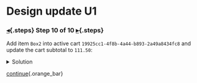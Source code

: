 <div class="top">

# Design update U1
### [◂](command:katapod.loadPage?step9){.steps} Step 10 of 10 [▸](command:katapod.loadPage?finish){.steps}
</div>

Add item `Box2` into active cart `19925cc1-4f8b-4a44-b893-2a49a8434fc8` and update the cart subtotal to `111.50`:

<details>
  <summary>Solution</summary>

```
BEGIN BATCH
  INSERT INTO items_by_cart (
    cart_id,
    timestamp,
    item_id,
    item_name,
    item_description,
    item_price,
    quantity)
  VALUES (
    19925cc1-4f8b-4a44-b893-2a49a8434fc8,
    TOTIMESTAMP(NOW()),
    'Box2',
    'Chocolates',
    '25 gourmet chocolates from our collection',
    60.00,
    1);
  UPDATE items_by_cart 
  SET cart_subtotal = 111.50
  WHERE cart_id = 19925cc1-4f8b-4a44-b893-2a49a8434fc8
  IF cart_subtotal = 51.50;
APPLY BATCH;

SELECT timestamp, item_id, item_price, 
       quantity, cart_subtotal 
FROM items_by_cart
WHERE cart_id = 19925cc1-4f8b-4a44-b893-2a49a8434fc8; 
```

</details>

[continue](command:katapod.loadPage?finish){.orange_bar}

